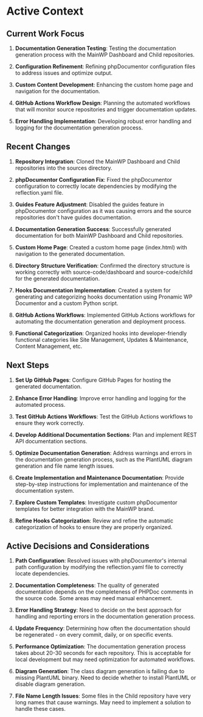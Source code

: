 # Active Context

## Current Work Focus

1. **Documentation Generation Testing**: Testing the documentation generation process with the MainWP Dashboard and Child repositories.

2. **Configuration Refinement**: Refining phpDocumentor configuration files to address issues and optimize output.

3. **Custom Content Development**: Enhancing the custom home page and navigation for the documentation.

4. **GitHub Actions Workflow Design**: Planning the automated workflows that will monitor source repositories and trigger documentation updates.

5. **Error Handling Implementation**: Developing robust error handling and logging for the documentation generation process.

## Recent Changes

1. **Repository Integration**: Cloned the MainWP Dashboard and Child repositories into the sources directory.

2. **phpDocumentor Configuration Fix**: Fixed the phpDocumentor configuration to correctly locate dependencies by modifying the reflection.yaml file.

3. **Guides Feature Adjustment**: Disabled the guides feature in phpDocumentor configuration as it was causing errors and the source repositories don't have guides documentation.

4. **Documentation Generation Success**: Successfully generated documentation for both MainWP Dashboard and Child repositories.

5. **Custom Home Page**: Created a custom home page (index.html) with navigation to the generated documentation.

6. **Directory Structure Verification**: Confirmed the directory structure is working correctly with source-code/dashboard and source-code/child for the generated documentation.

7. **Hooks Documentation Implementation**: Created a system for generating and categorizing hooks documentation using Pronamic WP Documentor and a custom Python script.

8. **GitHub Actions Workflows**: Implemented GitHub Actions workflows for automating the documentation generation and deployment process.

9. **Functional Categorization**: Organized hooks into developer-friendly functional categories like Site Management, Updates & Maintenance, Content Management, etc.

## Next Steps

1. **Set Up GitHub Pages**: Configure GitHub Pages for hosting the generated documentation.

2. **Enhance Error Handling**: Improve error handling and logging for the automated process.

3. **Test GitHub Actions Workflows**: Test the GitHub Actions workflows to ensure they work correctly.

4. **Develop Additional Documentation Sections**: Plan and implement REST API documentation sections.

5. **Optimize Documentation Generation**: Address warnings and errors in the documentation generation process, such as the PlantUML diagram generation and file name length issues.

6. **Create Implementation and Maintenance Documentation**: Provide step-by-step instructions for implementation and maintenance of the documentation system.

7. **Explore Custom Templates**: Investigate custom phpDocumentor templates for better integration with the MainWP brand.

8. **Refine Hooks Categorization**: Review and refine the automatic categorization of hooks to ensure they are properly organized.

## Active Decisions and Considerations

1. **Path Configuration**: Resolved issues with phpDocumentor's internal path configuration by modifying the reflection.yaml file to correctly locate dependencies.

2. **Documentation Completeness**: The quality of generated documentation depends on the completeness of PHPDoc comments in the source code. Some areas may need manual enhancement.

3. **Error Handling Strategy**: Need to decide on the best approach for handling and reporting errors in the documentation generation process.

4. **Update Frequency**: Determining how often the documentation should be regenerated - on every commit, daily, or on specific events.

5. **Performance Optimization**: The documentation generation process takes about 20-30 seconds for each repository. This is acceptable for local development but may need optimization for automated workflows.

6. **Diagram Generation**: The class diagram generation is failing due to missing PlantUML binary. Need to decide whether to install PlantUML or disable diagram generation.

7. **File Name Length Issues**: Some files in the Child repository have very long names that cause warnings. May need to implement a solution to handle these cases.
